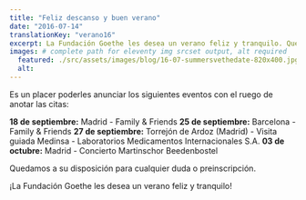 ```yaml
---
title: "Feliz descanso y buen verano"
date: "2016-07-14"
translationKey: "verano16"
excerpt: La Fundación Goethe les desea un verano feliz y tranquilo. Quedamos a su disposición para cualquier duda o preinscripción.
images: # complete path for eleventy img srcset output, alt required
  featured: ./src/assets/images/blog/16-07-summersvethedate-820x400.jpg
  alt:
---
```


Es un placer poderles anunciar los siguientes eventos con el ruego de anotar las citas:

**18 de septiembre:** Madrid - Family & Friends
**25 de septiembre:** Barcelona - Family & Friends
**27 de septiembre:** Torrejón de Ardoz (Madrid) - Visita guiada Medinsa - Laboratorios Medicamentos Internacionales S.A.
**03 de octubre:** Madrid - Concierto Martinschor Beedenbostel

Quedamos a su disposición para cualquier duda o preinscripción.

¡La Fundación Goethe les desea un verano feliz y tranquilo!
